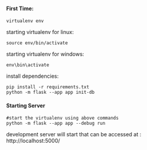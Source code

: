 
#### First Time:
```
virtualenv env
```
starting virtualenv for linux:
```
source env/bin/activate 
```
starting virtualenv for windows:
```
env\bin\activate 
```
install dependencies:
```
pip install -r requirements.txt
python -m flask --app app init-db
```

#### Starting Server

```
#start the virtualenv using above commands
python -m flask --app app --debug run 
```
development server will start that can be accessed at : http://localhost:5000/